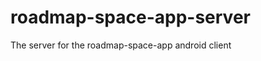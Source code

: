 roadmap-space-app-server
========================

The server for the roadmap-space-app android client
